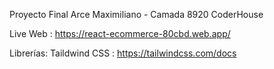 Proyecto Final Arce Maximiliano - Camada 8920 CoderHouse

Live Web : https://react-ecommerce-80cbd.web.app/

Librerías: 
Taildwind CSS : https://tailwindcss.com/docs
